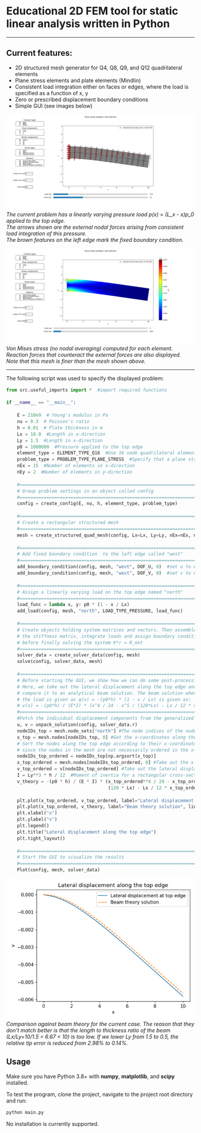 # Educational 2D FEM tool for static linear analysis written in Python

---

## Current features:
- 2D structured mesh generator for Q4, Q8, Q9, and Q12 quadrilateral elements
- Plane stress elements and plate elements (Mindlin)
- Consistent load integration either on faces or edges, where the load is specified as a function of x, y
- Zero or prescribed displacement boundary conditions
- Simple GUI (see images below)

![](fem-node-labels.png)  
*The current problem has a linearly varying pressure load p(x) = (L_x - x)p_0 applied to the top edge.  
The arrows shown are the external nodal forces arising from consistent load integration of this pressure.  
The brown features on the left edge mark the fixed boundary condition.*

![](fem-stress.png)  
*Von Mises stress (no nodal averaging) computed for each element. Reaction forces that counteract the external forces are also displayed.  
Note that this mesh is finer than the mesh shown above.*

---

The following script was used to specify the displayed problem:

```python
from src.useful_imports import *  #import required functions

if __name__ == "__main__":

    E = 210e9  # Young's modulus in Pa
    nu = 0.3  # Poisson's ratio
    h = 0.01  # Plate thickness in m
    Lx = 10.0  #Length in x-direction
    Ly = 1.5  #Length in x-direction
    p0 = 1000000  #Pressure applied to the top edge
    element_type = ELEMENT_TYPE_Q16  #Use 16 node quadrilateral element
    problem_type = PROBLEM_TYPE_PLANE_STRESS  #Specify that a plane stress problem is solved
    nEx = 15  #Number of elements in x-direction
    nEy = 2  #Number of elements in y-direction

    #====================================================================
    # Group problem settings in an object called config
    #====================================================================
    config = create_config(E, nu, h, element_type, problem_type)

    #====================================================================
    # Create a rectangular structured mesh
    #====================================================================
    mesh = create_structured_quad_mesh(config, Lx=Lx, Ly=Ly, nEx=nEx, nEy=nEy)

    #====================================================================
    # Add fixed boundary condition  to the left edge called "west"
    #====================================================================
    add_boundary_condition(config, mesh, "west", DOF_U, 0)  #set u to 0
    add_boundary_condition(config, mesh, "west", DOF_V, 0)  #set v to 0

    #====================================================================
    # Assign a linearly varying load on the top edge named "north"
    #====================================================================
    load_func = lambda x, y: p0 * (1 - x / Lx)
    add_load(config, mesh, "north", LOAD_TYPE_PRESSURE, load_func)

    #====================================================================
    # Create objects holding system matrices and vectors. Then assemble
    # the stiffness matrix, integrate loads and assign boundary conditions
    # before finally solving the system K*r = R_ext
    #====================================================================
    solver_data = create_solver_data(config, mesh)
    solve(config, solver_data, mesh)

    #====================================================================
    # Before starting the GUI, we show how we can do some post-processing of the results
    # Here, we take out the lateral displacement along the top edge and
    # compare it to an analytical beam solution. The beam solution when
    # the load is given as q(x) = -(p0*h) * (1 - x / Lx) is given as:
    # v(x) = -(p0*h) / (E*I) * (x^4 / 24 - x^5 / (120*Lx) - Lx / 12 * x^3 + Lx^2 / 12 * x^2)
    #====================================================================
    #Fetch the individual displacement components from the generalized displacement vector r 
    u, v = unpack_solution(config, solver_data.r) 
    nodeIDs_top = mesh.node_sets["north"] #The node indices of the node set "north"
    x_top = mesh.nodes[nodeIDs_top, 0] #Get the x-coordinates along the top edge
    # Sort the nodes along the top edge according to their x-coordinate
    # since the nodes in the mesh are not necessarily ordered in the x-direction.
    nodeIDs_top_ordered = nodeIDs_top[np.argsort(x_top)]
    x_top_ordered = mesh.nodes[nodeIDs_top_ordered, 0] #Take out the x coordinates along the top so that they are ordered
    v_top_ordered = v[nodeIDs_top_ordered] #Take out the lateral displacements v_top_ordered the same way as x_top_ordered 
    I = Ly**3 * h / 12  #Moment of inertia for a rectangular cross-section
    v_theory = -(p0 * h) / (E * I) * (x_top_ordered**4 / 24 - x_top_ordered**5 /
                                      (120 * Lx) - Lx / 12 * x_top_ordered**3 + Lx**2 / 12 * x_top_ordered**2)

    plt.plot(x_top_ordered, v_top_ordered, label="Lateral displacement at top edge")
    plt.plot(x_top_ordered, v_theory, label="Beam theory solution", linestyle='--')
    plt.xlabel("x")
    plt.ylabel("v")
    plt.legend()
    plt.title("Lateral displacement along the top edge")
    plt.tight_layout()

    #====================================================================
    # Start the GUI to visualize the results
    #====================================================================
    Plot(config, mesh, solver_data)
```

![](beam-comparison.png)  
*Comparison against beam theory for the current case. The reason that they don't match better is that the length to thickness ratio of the beam (Lx/Ly=10/1.5 = 6.67 < 10) is too low.
If we lower Ly from 1.5 to 0.5, the relative tip error is reduced from 2.98% to 0.14%.*


## Usage

Make sure you have Python 3.8+ with **numpy**, **matplotlib**, and **scipy** installed.

To test the program, clone the project, navigate to the project root directory and run:

```bash
python main.py
```

No installation is currently supported.
